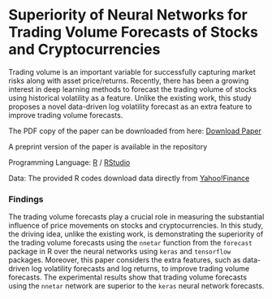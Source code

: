 # Superiority of Neural Networks for Trading Volume Forecasts of Stocks and Cryptocurrencies

Trading volume is an important variable for successfully capturing market risks along with asset price/returns. Recently, there has been a growing interest in deep learning methods to forecast the trading volume of stocks using historical volatility as a feature. Unlike the existing work, this study proposes a novel data-driven log volatility forecast as an extra feature to improve trading volume forecasts.

The PDF copy of the paper can be downloaded from here: [Download Paper](https://ieeexplore.ieee.org/abstract/document/10371869) 

A preprint version of the paper is available in the repository

Programming Language: [R](https://cran.r-project.org/bin/windows/base/) / [RStudio](https://posit.co/downloads/)

Data: The provided R codes download data directly from [Yahoo!Finance](https://ca.finance.yahoo.com/)

### Findings

The trading volume forecasts play a crucial role in measuring the substantial influence of price movements on stocks and cryptocurrencies. In this study, the driving idea, unlike the existing work, is demonstrating the superiority of the trading volume forecasts using the `nnetar` function from the `forecast` package in R over the neural networks using `keras` and `tensorflow` packages. Moreover, this paper considers the extra features, such as data-driven log volatility forecasts and log returns, to improve trading volume forecasts. The experimental results show that trading volume forecasts using the `nnetar` network are superior to the `keras` neural network forecasts.
